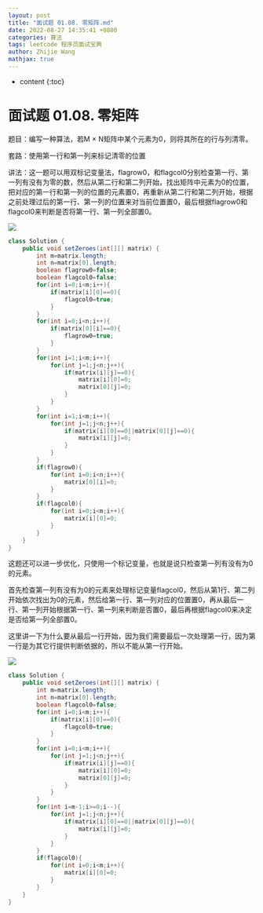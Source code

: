 ```yaml
---
layout: post
title: "面试题 01.08. 零矩阵.md"
date: 2022-08-27 14:35:41 +0800
categories: 算法
tags: leetcode 程序员面试宝典
author: Zhijie Wang
mathjax: true
---
```



* content
{:toc}














# 面试题 01.08. 零矩阵

题目：编写一种算法，若M × N矩阵中某个元素为0，则将其所在的行与列清零。

套路：使用第一行和第一列来标记清零的位置

讲法：这一题可以用双标记变量法，flagrow0，和flagcol0分别检查第一行、第一列有没有为零的数，然后从第二行和第二列开始，找出矩阵中元素为0的位置，把对应的第一行和第一列的位置的元素置0，再重新从第二行和第二列开始，根据之前处理过后的第一行、第一列的位置来对当前位置置0，最后根据flagrow0和flagcol0来判断是否将第一行、第一列全部置0。



![](D:/下载/youdaonote-pull-master/youdaonote-pull-master/youdaonote/youdaonote-images/WEBRESOURCEb85800e60c4375c5295a6eaba315f2cc.jpeg)



```java
class Solution {
    public void setZeroes(int[][] matrix) {
        int m=matrix.length;
        int n=matrix[0].length;
        boolean flagrow0=false;
        boolean flagcol0=false;
        for(int i=0;i<m;i++){
            if(matrix[i][0]==0){
                flagcol0=true;
            }
        }
        for(int i=0;i<n;i++){
            if(matrix[0][i]==0){
                flagrow0=true;
            }
        }
        for(int i=1;i<m;i++){
            for(int j=1;j<n;j++){
                if(matrix[i][j]==0){
                    matrix[i][0]=0;
                    matrix[0][j]=0;
                }
            }
        }
        for(int i=1;i<m;i++){
            for(int j=1;j<n;j++){
                if(matrix[i][0]==0||matrix[0][j]==0){
                    matrix[i][j]=0;
                }
            }
        }
        if(flagrow0){
            for(int i=0;i<n;i++){
                matrix[0][i]=0;
            }
        }
        if(flagcol0){
            for(int i=0;i<m;i++){
                matrix[i][0]=0;
            }
        }
    }
}
```

这题还可以进一步优化，只使用一个标记变量，也就是说只检查第一列有没有为0的元素。

首先检查第一列有没有为0的元素来处理标记变量flagcol0，然后从第1行、第二列开始依次找出为0的元素，然后给第一行、第一列对应的位置置0，再从最后一行、第一列开始根据第一行、第一列来判断是否置0，最后再根据flagcol0来决定是否给第一列全部置0。

这里讲一下为什么要从最后一行开始，因为我们需要最后一次处理第一行，因为第一行是为其它行提供判断依据的，所以不能从第一行开始。



![](D:/下载/youdaonote-pull-master/youdaonote-pull-master/youdaonote/youdaonote-images/WEBRESOURCEef0ae44f31f2a6a9709dcba8e4559b0b.jpeg)



```java
class Solution {
    public void setZeroes(int[][] matrix) {
        int m=matrix.length;
        int n=matrix[0].length;
        boolean flagcol0=false;
        for(int i=0;i<m;i++){
            if(matrix[i][0]==0){
                flagcol0=true;
            }
        }
        for(int i=0;i<m;i++){
            for(int j=1;j<n;j++){
                if(matrix[i][j]==0){
                    matrix[i][0]=0;
                    matrix[0][j]=0;
                }
            }
        }
        for(int i=m-1;i>=0;i--){
            for(int j=1;j<n;j++){
                if(matrix[i][0]==0||matrix[0][j]==0){
                    matrix[i][j]=0;
                }
            }
        }
        if(flagcol0){
            for(int i=0;i<m;i++){
                matrix[i][0]=0;
            }
        }        
    }
}
```

